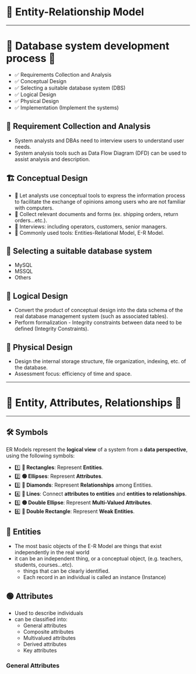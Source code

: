 # 🌟 Entity-Relationship Model

---

# 📌 Database system development process 🫙

- ✅ Requirements Collection and Analysis
- ✅ Conceptual Design
- ✅ Selecting a suitable database system (DBS)
- ✅ Logical Design
- ✅ Physical Design
- ✅ Implementation (Implement the systems)

## 🔎 Requirement Collection and Analysis

- System analysts and DBAs need to interview users to understand user needs.
- System analysis tools such as Data Flow Diagram (DFD) can be used to assist analysis and description.

## 🏗️ Conceptual Design

- 🔹 Let analysts use conceptual tools to express the information process to facilitate the exchange of opinions among users who are not familiar with computers.
- 🔹 Collect relevant documents and forms (ex. shipping orders, return orders...etc.).
- 🔹 Interviews: including operators, customers, senior managers.
- 🔹 Commonly used tools: Entities-Relational Model, E-R Model.

## 🫙 Selecting a suitable database system

- MySQL
- MSSQL
- Others

## 🎲 Logical Design

- Convert the product of conceptual design into the data schema of the real database management system (such as associated tables).
- Perform formalization - Integrity constraints between data need to be defined (Integrity Constraints).

## 🧱 Physical Design

- Design the internal storage structure, file organization, indexing, etc. of the database.
- Assessment focus: efficiency of time and space.

---

# 📌 Entity, Attributes, Relationships 🛜

---

## 🛠 Symbols

ER Models represent the **logical view** of a system from a **data perspective**, using the following symbols:

- 1️⃣ **🔲 Rectangles**: Represent **Entities**.
- 2️⃣ **🟢 Ellipses**: Represent **Attributes**.
- 3️⃣ **💎 Diamonds**: Represent **Relationships** among Entities.
- 4️⃣ **📏 Lines**: Connect **attributes to entities** and **entities to relationships**.
- 5️⃣ **🟡 Double Ellipse**: Represent **Multi-Valued Attributes**.
- 6️⃣ **🔲 Double Rectangle**: Represent **Weak Entities**.

## 🔲 Entities

- The most basic objects of the E-R Model are things that exist independently in the real world
- it can be an independent thing, or a conceptual object, (e.g. teachers, students, courses...etc).
  - things that can be clearly identified.
  - Each record in an individual is called an instance (Instance)

## 🟢 Attributes

- Used to describe individuals
- can be classified into:
  - General attributes
  - Composite attributes
  - Multivalued attributes
  - Derived attributes
  - Key attributes

### General Attributes
